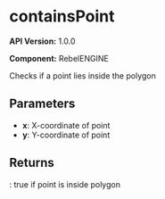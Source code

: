 # containsPoint

**API Version:** 1.0.0

**Component:** RebelENGINE

Checks if a point lies inside the polygon

## Parameters

- **x**: X-coordinate of point
- **y**: Y-coordinate of point

## Returns

: true if point is inside polygon

